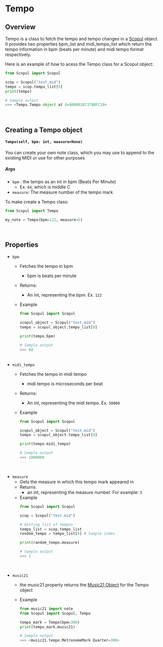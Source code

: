 # Tempo

## Overview
Tempo is a class to fetch the tempo and tempo changes in a [Scopul]("scopul.md") object. It provides two properties bpm_list and midi_tempo_list which return the tempo information in bpm (beats per minute) and midi tempo format respectively.


Here is an example of how to acess the Tempo class for a Scopul object:

```python
from Scopul import Scopul

scop = Scopul("test.mid")
tempo = scop.tempo_list[0]
print(tempo)

# Sample output
>>> <Tempo.Tempo object at 0x000001B737BBFC10>
```
<br>

## Creating a Tempo object
#### `Tempo(self, bpm: int, measure=None)`


You can create your own note class, which you may use to append to the existing MIDI or use for other purposes

##### Args
- `bpm` : the tempo as an int in bpm (Beats Per Minute) 
    - Ex. `64`, which is middle C
- `measure`: The measure number of the tempo mark



To make create a Tempo class:

```python
from Scopul import Tempo

my_note = Tempo(bpm=122, measure=5)
```
<br>

## Properties
- `bpm`
    - Fetches the tempo in bpm
        - bpm is beats per minute

    - Returns:
        - An int, representing the bpm. Ex. `122`

    - Example
        ```python
        from Scopul import Scopul
        
        scopul_object = Scopul("test.mid")
        tempo = scopul_object.tempo_list[0]
        
        print(tempo.bpm)

        # Sample output
        >>> 60
        ```
        <br>
- `midi_tempo`
    - Fetches the tempo in midi tempo
        - midi tempo is microseconds per beat

    - Returns:
        - An int, representing the midi tempo. Ex. `50000`

    - Example
        ```python
        from Scopul import Scopul
        
        scopul_object = Scopul("test.mid")
        tempo = scopul_object.tempo_list[0]

        print(tempo.midi_tempo)

        # Sample output
        >>> 1000000
        ```

<br>

- `measure`
    - Gets the measure in which this tempo mark appeared in
    - Returns
        - an int, representing the measure number. For example: `5`
    - Example
        ```python
        from Scopul import Scopul

        scop = Scopul("test.mid")

        # Getting list of tempos
        tempo_list = scop.tempo_list 
        rendom_tempo = tempo_list[0] # Sample index

        print(random_tempo.measure)

        # Sample output
        >>> 1
        ```

<br>

- `music21`
  - the music21 property returns the [Music21 Object](https://web.mit.edu/music21/doc/moduleReference/moduleTempo.html) for the Tempo object

  - Example
    ```python
    from music21 import note
    from Scopul import Scopul, Tempo

    tempo_mark = Tempo(bpm=300)
    print(tempo_mark.music21)

    # Sample output
    >>> <music21.tempo.MetronomeMark Quarter=300>
    ```